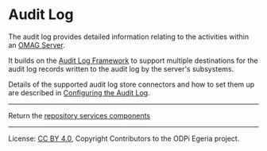 <!-- SPDX-License-Identifier: CC-BY-4.0 -->
<!-- Copyright Contributors to the ODPi Egeria project. -->

# Audit Log

The audit log provides detailed information relating to the activities
within an
[OMAG Server](../../../admin-services/docs/concepts/omag-server.md).

It builds on the [Audit Log Framework](../../../frameworks/audit-log-framework)
to support multiple destinations for the audit log records written to the
audit log by the server's subsystems.

Details of the supported audit log store connectors and
how to set them up are described in
[Configuring the Audit Log](../../../admin-services/docs/user/configuring-the-audit-log.md).


----
Return the [repository services components](.)




----
License: [CC BY 4.0](https://creativecommons.org/licenses/by/4.0/),
Copyright Contributors to the ODPi Egeria project.